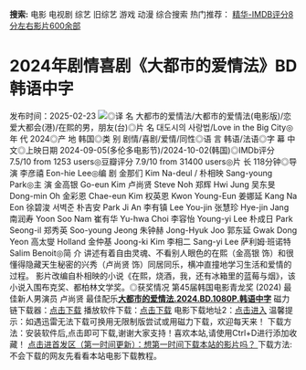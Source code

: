 **搜索:** 电影 电视剧 综艺 旧综艺 游戏 动漫 综合搜索 热门推荐： [精华-IMDB评分8分左右影片600余部](https://www.dytt8.com/html/gndy/jddy/20160320/50510.html)
# 2024年剧情喜剧《大都市的爱情法》BD韩语中字
发布时间：2025-02-23 
![](https://img9.doubanio.com/view/photo/l_ratio_poster/public/p2911703170.jpg)◎译 名 大都市的爱情法/大都市的爱情法(电影版)/恋爱大都会(港)/在熙的男，朋友(台)◎片 名 대도시의 사랑법/Love in the Big City◎年 代 2024◎产 地 韩国◎类 别 剧情/喜剧/爱情/同性◎语 言 韩语/法语◎字 幕 中文◎上映日期 2024-09-05(多伦多电影节)/2024-10-02(韩国)◎IMDb评分 7.5/10 from 1253 users◎豆瓣评分 7.9/10 from 31400 users◎片 长 118分钟◎导 演 李彦禧 Eon-hie Lee◎编 剧 金那们 Kim Na-deul / 朴相映 Sang-young Park◎主 演 金高银 Go-eun Kim 卢尚贤 Steve Noh 郑辉 Hwi Jung 吴东旻 Dong-min Oh 金彩恩 Chae-eun Kim 权英恩 Kwon Young-Eun 姜娜延 Kang Na Eon 徐碧浚 서벽준 朴吉安 Park Ji An 李有镇 Lee You-jin 张慧珍 Hye-jin Jang 南润寿 Yoon Soo Nam 崔有华 Yu-hwa Choi 李容怡 Young-yi Lee 朴成日 Park Seong-il 郑秀英 Soo-young Jeong 朱钟赫 Jong-Hyuk Joo 郭东延 Gwak Dong Yeon 高太燮 Holland 金仲基 Joong-ki Kim 李相二 Sang-yi Lee 萨利姆·班诺特 Salim Benoit◎简 介 讲述有着自由灵魂、不看别人眼色的在熙（金高银 饰）和很懂得隐藏天生秘密的兴秀（卢尚贤 饰）同居同乐，横冲直撞地学习生活和爱情的过程。 影片改编自朴相映的小说《在熙，烧酒，我，还有冰箱里的蓝莓与烟》，该小说入围布克奖、都柏林文学奖。◎获奖情况 第45届韩国电影青龙奖 (2024) 最佳新人男演员 卢尚贤 最佳配乐[**大都市的爱情法.2024.BD.1080P.韩语中字**](magnet:?xt=urn:btih:534a69333c51ed05d75bd9852f130757fbb4360a&dn=%e9%98%b3%e5%85%89%e7%94%b5%e5%bd%b1dygod.org.%e5%a4%a7%e9%83%bd%e5%b8%82%e7%9a%84%e7%88%b1%e6%83%85%e6%b3%95.2024.BD.1080P.%e9%9f%a9%e8%af%ad%e4%b8%ad%e5%ad%97.mkv&tr=udp%3a%2f%2ftracker.opentrackr.org%3a1337%2fannounce&tr=udp%3a%2f%2fexodus.desync.com%3a6969%2fannounce) 磁力链下载器：[点击下载](https://dygod.org/js/bt.htm "qBittorrent") 播放软件下载：[点击下载](https://dygod.org/js/player.htm "PotPlayer") 电影下载地址2：[点击进入](https://dygod.org/ "阳光电影") 温馨提示：如遇迅雷无法下载可换用无限制版尝试或用磁力下载，欢迎每天来！  下载方法：安装软件后,点击即可下载,谢谢大家支持！喜欢本站,请使用Ctrl+D进行添加收藏！ [点击进首发区（第一时间更新）：想第一时间下载本站的影片吗？ ](https://www.ygdy8.net/)下载方法:不会下载的网友先看看本站电影下载教程。